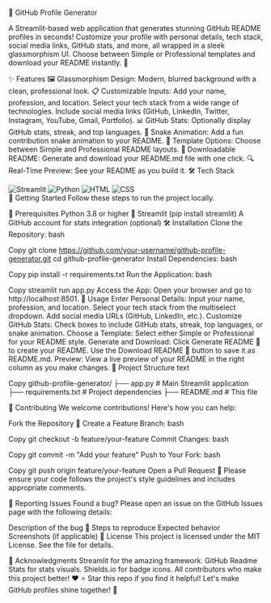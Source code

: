 📝 GitHub Profile Generator


A Streamlit-based web application that generates stunning GitHub README profiles in seconds! Customize your profile with personal details, tech stack, social media links, GitHub stats, and more, all wrapped in a sleek glassmorphism UI. Choose between Simple or Professional templates and download your README instantly. 🚀

✨ Features
🖼️ Glassmorphism Design: Modern, blurred background with a clean, professional look.
📋 Customizable Inputs:
Add your name, profession, and location.
Select your tech stack from a wide range of technologies.
Include social media links (GitHub, LinkedIn, Twitter, Instagram, YouTube, Gmail, Portfolio).
📊 GitHub Stats: Optionally display GitHub stats, streak, and top languages.
🐍 Snake Animation: Add a fun contribution snake animation to your README.
🎨 Template Options: Choose between Simple and Professional README layouts.
💾 Downloadable README: Generate and download your README.md file with one click.
🔍 Real-Time Preview: See your README as you build it.
🛠️ Tech Stack
<div> <img src="https://img.shields.io/badge/Streamlit-FF4B4B?style=for-the-badge&logo=streamlit&logoColor=white" alt="Streamlit" /> <img src="https://img.shields.io/badge/Python-3776AB?style=for-the-badge&logo=python&logoColor=white" alt="Python" /> <img src="https://img.shields.io/badge/HTML5-E34F26?style=for-the-badge&logo=html5&logoColor=white" alt="HTML" /> <img src="https://img.shields.io/badge/CSS3-1572B6?style=for-the-badge&logo=css3&logoColor=white" alt="CSS" /> </div>
🚀 Getting Started
Follow these steps to run the project locally.

📌 Prerequisites
Python 3.8 or higher 🐍
Streamlit (pip install streamlit)
A GitHub account for stats integration (optional)
🛠️ Installation
Clone the Repository:
bash

Copy
git clone https://github.com/your-username/github-profile-generator.git
cd github-profile-generator
Install Dependencies:
bash

Copy
pip install -r requirements.txt
Run the Application:
bash

Copy
streamlit run app.py
Access the App: Open your browser and go to http://localhost:8501.
📖 Usage
Enter Personal Details:
Input your name, profession, and location.
Select your tech stack from the multiselect dropdown.
Add social media URLs (GitHub, LinkedIn, etc.).
Customize GitHub Stats:
Check boxes to include GitHub stats, streak, top languages, or snake animation.
Choose a Template:
Select either Simple or Professional for your README style.
Generate and Download:
Click Generate README 🎉 to create your README.
Use the Download README 📄 button to save it as README.md.
Preview:
View a live preview of your README in the right column as you make changes.
📂 Project Structure
text

Copy
github-profile-generator/
├── app.py                # Main Streamlit application
├── requirements.txt      # Project dependencies
├── README.md             # This file

🤝 Contributing
We welcome contributions! Here's how you can help:

Fork the Repository 🍴
Create a Feature Branch:
bash

Copy
git checkout -b feature/your-feature
Commit Changes:
bash

Copy
git commit -m "Add your feature"
Push to Your Fork:
bash

Copy
git push origin feature/your-feature
Open a Pull Request 🔄
Please ensure your code follows the project's style guidelines and includes appropriate comments.

🐛 Reporting Issues
Found a bug? Please open an issue on the GitHub Issues page with the following details:

Description of the bug 🐞
Steps to reproduce
Expected behavior
Screenshots (if applicable)
📜 License
This project is licensed under the MIT License. See the  file for details.

🙌 Acknowledgments
Streamlit for the amazing framework.
GitHub Readme Stats for stats visuals.
Shields.io for badge icons.
All contributors who make this project better! ❤️
⭐ Star this repo if you find it helpful! Let's make GitHub profiles shine together! 🌟

